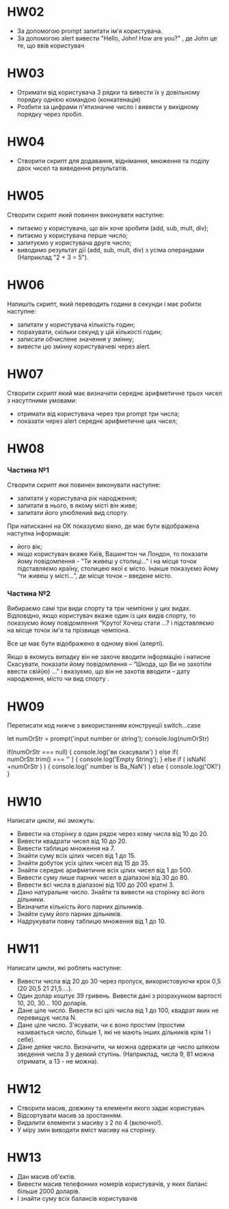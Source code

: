 # HW02

<ul>
<li> За допомогою prompt запитати ім'я користувача.
</li>
<li>За допомогою alert вивести "Hello, John! How are you?" , де John це те, що ввів користувач</li>
</ul>

# HW03

<ul>
<li> Отримати від користувача 3 рядки та вивести їх у довільному порядку однією командою (конкатенація)
</li>
<li>Розбити за цифрами п'ятизначне число і вивести у вихідному порядку через пробіл.</li>
</ul>

# HW04

<ul>
<li> Створити скрипт для додавання, віднімання, множення та поділу двох чисел та виведення результатів.
</li>
 </ul>

# HW05

Створити скрипт який повинен виконувати наступне:

<ul>
<li> питаємо у користувача, що він хоче зробити (add, sub, mult, div);
</li>
<li> питаємо у користувача перше число;
</li>
<li> запитуємо у користувача друге число;
</li>
<li> виводимо результат дії (add, sub, mult, div) з усіма операндами (Наприклад "2 + 3 = 5").
</li>
 </ul>

# HW06

Напишіть скрипт, який переводить години в секунди і має робити наступне:

<ul>
<li> запитати у користувача кількість годин;
</li>
<li> порахувати, скільки секунд у цій кількості годин;
</li>
<li> записати обчислене значення у змінну;
</li>
<li> вивести цю змінну користувачеві через alert.
</li>
 </ul>

# HW07

Створити скрипт який має визначити середнє арифметичне трьох чисел з насутпними умовами:

<ul>
<li> отримати від користувача через три prompt три числа;
</li>
<li> показати через alert середнє арифметичне цих чисел;
</li>

 </ul>

# HW08

### Частина №1

Створити скрипт яки повинен виконувати наступне:

<ul>
<li> запитати у користувача рік народження;
</li>
<li> запитати в нього, в якому місті він живе;
</li>
<li> запитати його улюблений вид спорту.
 </ul>

При натисканні на ОК показуємо вікно, де має бути відображена наступна інформація:

<ul>
<li> його вік;
</li>
<li> якщо користувач вкаже Київ, Вашингтон чи Лондон, то показати йому повідомлення - "Ти живеш у столиці..." і на місце точок підставляємо країну, столицею якої є місто. Інакше показуємо йому “ти живеш у місті…”, де місце точок – введене місто.
</li>
 </ul>

### Частина №2

Вибираємо самі три види спорту та три чемпіони у цих видах. Відповідно, якщо користувач вкаже один із цих видів спорту, то показуємо йому повідомлення “Круто! Хочеш стати …? і підставляємо на місце точок ім'я та прізвище чемпіона.

Все це має бути відображено в одному вікні (алерті).

Якщо в якомусь випадку він не захоче вводити інформацію і натисне Скасувати, показати йому повідомлення – “Шкода, що Ви не захотіли ввести свій(ю) …” і вказуємо, що він не захотів вводити – дату народження, місто чи вид спорту .

# HW09

Переписати код нижче з використанням конструкції switch…case

let numOrStr = prompt('input number or string');
console.log(numOrStr)

if(numOrStr === null) {
console.log('ви скасували')
} else if( numOrStr.trim() === '' ) {
console.log('Empty String');
} else if ( isNaN( +numOrStr ) ) {
console.log(' number is Ba_NaN')
} else {
console.log('OK!')
}

# HW10

Написати цикли, які зможуть:

<ul>
<li>Вивести на сторінку в один рядок через кому числа від 10 до 20. 
</li>
<li>Вивести квадрати чисел від 10 до 20.  
</li>
<li>Вивести таблицю множення на 7.  
</li>
<li>Знайти суму всіх цілих чисел від 1 до 15.
</li>
<li>Знайти добуток усіх цілих чисел від 15 до 35.
</li>
<li>Знайти середнє арифметичне всіх цілих чисел від 1 до 500.  
</li>
<li>Вивести суму лише парних чисел в діапазоні від 30 до 80. 
</li>
<li>Вивести всі числа в діапазоні від 100 до 200 кратні 3. 
</li>
<li>Дано натуральне число. Знайти та вивести на сторінку всі його дільники. 
</li>
<li>Визначити кількість його парних дільників.
</li>
<li>Знайти суму його парних дільників.
</li>
<li>Надрукувати повну таблицю множення від 1 до 10.
</li>

 </ul>

# HW11

Написати цикли, які роблять наступне:

<ul>
<li>
Вивести числа від 20 до 30 через пропуск, використовуючи крок 0,5 (20 20,5 21 21,5….).
</li>
<li>
Один долар коштує 39 гривень. Вивести дані з розрахунком вартості 10,
20, 30... 100 доларів.
</li>
<li>
Дане ціле число. Вивести всі цілі числа від 1 до 100, квадрат яких не
перевищує числа N.
</li>
<li>
Дане ціле число. З'ясувати, чи є воно простим (простим називається
число, більше 1, які не мають інших дільників крім 1 і себе).
</li>
<li>
Дане деяке число. Визначити, чи можна одержати це число шляхом
зведення числа 3 у деякий ступінь. (Наприклад, числа 9, 81 можна
отримати, а 13 - не можна).
</li>
</ul>

# HW12

 <ul>
<li>
Створити масив, довжину та елементи якого задає користувач.</li>
<li>
Відсортувати масив за зростанням.
</li>
<li>
Видалити елементи з масиву з 2 по 4 (включно!).
</li>
<li>
У міру змін виводити вміст масиву на сторінку.
</li>
</ul>

# HW13
<ul>
      <li>Дан масив об'єктів.</li>
      <li>
        Вивести масив телефонних номерів користувачів, у яких баланс більше 2000
        доларів.
      </li>
      <li>І знайти суму всіх балансів користувачів</li>
    </ul>
